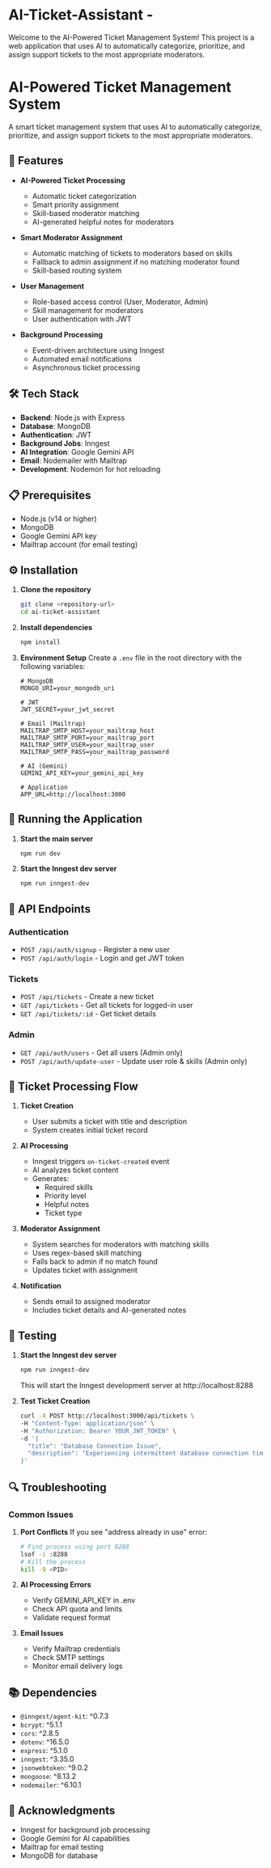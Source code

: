 # AI-Ticket-Assistant -

Welcome to the AI-Powered Ticket Management System!
This project is a web application that uses AI to automatically categorize, prioritize, and assign support tickets to the most appropriate moderators.

# AI-Powered Ticket Management System

A smart ticket management system that uses AI to automatically categorize, prioritize, and assign support tickets to the most appropriate moderators.

## 🚀 Features

- **AI-Powered Ticket Processing**

  - Automatic ticket categorization
  - Smart priority assignment
  - Skill-based moderator matching
  - AI-generated helpful notes for moderators

- **Smart Moderator Assignment**

  - Automatic matching of tickets to moderators based on skills
  - Fallback to admin assignment if no matching moderator found
  - Skill-based routing system

- **User Management**

  - Role-based access control (User, Moderator, Admin)
  - Skill management for moderators
  - User authentication with JWT

- **Background Processing**
  - Event-driven architecture using Inngest
  - Automated email notifications
  - Asynchronous ticket processing

## 🛠️ Tech Stack

- **Backend**: Node.js with Express
- **Database**: MongoDB
- **Authentication**: JWT
- **Background Jobs**: Inngest
- **AI Integration**: Google Gemini API
- **Email**: Nodemailer with Mailtrap
- **Development**: Nodemon for hot reloading

## 📋 Prerequisites

- Node.js (v14 or higher)
- MongoDB
- Google Gemini API key
- Mailtrap account (for email testing)

## ⚙️ Installation

1. **Clone the repository**

   ```bash
   git clone <repository-url>
   cd ai-ticket-assistant
   ```

2. **Install dependencies**

   ```bash
   npm install
   ```

3. **Environment Setup**
   Create a `.env` file in the root directory with the following variables:

   ```env
   # MongoDB
   MONGO_URI=your_mongodb_uri

   # JWT
   JWT_SECRET=your_jwt_secret

   # Email (Mailtrap)
   MAILTRAP_SMTP_HOST=your_mailtrap_host
   MAILTRAP_SMTP_PORT=your_mailtrap_port
   MAILTRAP_SMTP_USER=your_mailtrap_user
   MAILTRAP_SMTP_PASS=your_mailtrap_password

   # AI (Gemini)
   GEMINI_API_KEY=your_gemini_api_key

   # Application
   APP_URL=http://localhost:3000
   ```

## 🚀 Running the Application

1. **Start the main server**

   ```bash
   npm run dev
   ```

2. **Start the Inngest dev server**
   ```bash
   npm run inngest-dev
   ```

## 📝 API Endpoints

### Authentication

- `POST /api/auth/signup` - Register a new user
- `POST /api/auth/login` - Login and get JWT token

### Tickets

- `POST /api/tickets` - Create a new ticket
- `GET /api/tickets` - Get all tickets for logged-in user
- `GET /api/tickets/:id` - Get ticket details

### Admin

- `GET /api/auth/users` - Get all users (Admin only)
- `POST /api/auth/update-user` - Update user role & skills (Admin only)

## 🔄 Ticket Processing Flow

1. **Ticket Creation**

   - User submits a ticket with title and description
   - System creates initial ticket record

2. **AI Processing**

   - Inngest triggers `on-ticket-created` event
   - AI analyzes ticket content
   - Generates:
     - Required skills
     - Priority level
     - Helpful notes
     - Ticket type

3. **Moderator Assignment**

   - System searches for moderators with matching skills
   - Uses regex-based skill matching
   - Falls back to admin if no match found
   - Updates ticket with assignment

4. **Notification**
   - Sends email to assigned moderator
   - Includes ticket details and AI-generated notes

## 🧪 Testing

1. **Start the Inngest dev server**

   ```bash
   npm run inngest-dev
   ```

   This will start the Inngest development server at http://localhost:8288

2. **Test Ticket Creation**
   ```bash
   curl -X POST http://localhost:3000/api/tickets \
   -H "Content-Type: application/json" \
   -H "Authorization: Bearer YOUR_JWT_TOKEN" \
   -d '{
     "title": "Database Connection Issue",
     "description": "Experiencing intermittent database connection timeouts"
   }'
   ```

## 🔍 Troubleshooting

### Common Issues

1. **Port Conflicts**
   If you see "address already in use" error:

   ```bash
   # Find process using port 8288
   lsof -i :8288
   # Kill the process
   kill -9 <PID>
   ```

2. **AI Processing Errors**

   - Verify GEMINI_API_KEY in .env
   - Check API quota and limits
   - Validate request format

3. **Email Issues**
   - Verify Mailtrap credentials
   - Check SMTP settings
   - Monitor email delivery logs

## 📚 Dependencies

- `@inngest/agent-kit`: ^0.7.3
- `bcrypt`: ^5.1.1
- `cors`: ^2.8.5
- `dotenv`: ^16.5.0
- `express`: ^5.1.0
- `inngest`: ^3.35.0
- `jsonwebtoken`: ^9.0.2
- `mongoose`: ^8.13.2
- `nodemailer`: ^6.10.1

## 🙏 Acknowledgments

- Inngest for background job processing
- Google Gemini for AI capabilities
- Mailtrap for email testing
- MongoDB for database